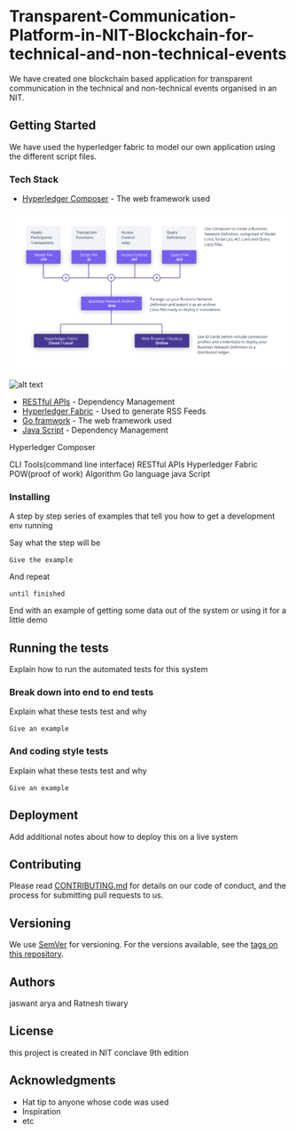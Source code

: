 # Transparent-Communication-Platform-in-NIT-Blockchain-for-technical-and-non-technical-events

We have created one blockchain based application for transparent communication in the technical and non-technical events organised in an NIT.

## Getting Started

We have used the hyperledger fabric to model our own application using the different script files.

### Tech Stack
* [Hyperledger Composer](http://www.dropwizard.io/1.0.2/docs/) - The web framework used

![alt text](https://github.com/Jaswanta/Transparent-Communication-Platform-in-NIT-Blockchain-for-technical-and-non-technical-events/blob/master/hyperledger%20composer.png)


![alt text](https://raw.githubusercontent.com/username/projectname/branch/path/to/img.png)



* [RESTful APIs](https://maven.apache.org/) - Dependency Management
* [Hyperledger Fabric](https://rometools.github.io/rome/) - Used to generate RSS Feeds
* [Go framwork](http://www.dropwizard.io/1.0.2/docs/) - The web framework used
* [Java Script](https://maven.apache.org/) - Dependency Management


Hyperledger Composer


CLI Tools(command line interface)
RESTful APIs
Hyperledger Fabric
POW(proof of work) Algorithm
Go language
java Script

### Installing

A step by step series of examples that tell you how to get a development env running

Say what the step will be

```
Give the example
```

And repeat

```
until finished
```

End with an example of getting some data out of the system or using it for a little demo

## Running the tests

Explain how to run the automated tests for this system

### Break down into end to end tests

Explain what these tests test and why

```
Give an example
```

### And coding style tests

Explain what these tests test and why

```
Give an example
```

## Deployment

Add additional notes about how to deploy this on a live system

## Contributing

Please read [CONTRIBUTING.md](https://gist.github.com/PurpleBooth/b24679402957c63ec426) for details on our code of conduct, and the process for submitting pull requests to us.

## Versioning

We use [SemVer](http://semver.org/) for versioning. For the versions available, see the [tags on this repository](https://github.com/your/project/tags). 

## Authors

jaswant arya and Ratnesh tiwary

## License

this project is created in NIT conclave 9th edition
## Acknowledgments

* Hat tip to anyone whose code was used
* Inspiration
* etc
